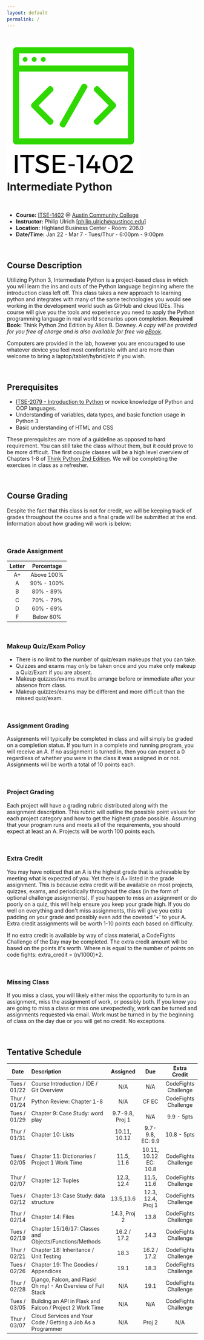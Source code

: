 ```yaml
---
layout: default
permalink: /
---
```


# <img src="assets/logo.png" alt="class logo" class="logo"/> **Intermediate Python**

<br />

* **Course:** [ITSE-1402](http://continue.austincc.edu/schedule/courses?name=Intermediate%20Python) @ [Austin Community College](http://continue.austincc.edu/)
* **Instructor:** Philip Ulrich [[philip.ulrich@austincc.edu](mailto:philip.ulrich@austincc.edu)]
* **Location:** Highland Business Center - Room: 206.0
* **Date/Time:** Jan 22 - Mar 7 - Tues/Thur - 6:00pm - 9:00pm

<br />

## <i class="fa fa-pencil"></i> Course Description
Utilizing Python 3, Intermediate Python is a project-based class in which you will learn the ins and outs of the Python language beginning where the introduction class left off. This class takes a new approach to learning python and integrates with many of the same technologies you would see working in the development world such as GitHub and cloud IDEs. This course will give you the tools and experience you need to apply the Python programming language in real world scenarios upon completion.
**Required Book:** Think Python 2nd Edition by Allen B. Downey. 
*A copy will be provided for you free of charge and is also available for free via [eBook](http://greenteapress.com/thinkpython2/thinkpython2.pdf).*

Computers are provided in the lab, however you are encouraged to use whatever device you feel most comfortable with and are more than welcome to bring a laptop/tablet/hybrid/etc if you wish.

<br />

## <i class="fa fa-vcard"></i> Prerequisites

* [ITSE-2079 - Introduction to Python](http://continue.austincc.edu/schedule/courses?name=Introduction%20to%20Python) or novice knowledge of Python and OOP languages. 
* Understanding of variables, data types, and basic function usage in Python 3
* Basic understanding of HTML and CSS

These prerequisites are more of a guideline as opposed to hard requirement. You can still take the class without them, but it could prove to be more difficult. The first couple classes will be a high level overview of Chapters 1-8 of [Think Python 2nd Edition](http://greenteapress.com/thinkpython2/thinkpython2.pdf). We will be completing the exercises in class as a refresher.  

<br />

## <i class="fa fa-font"></i> Course Grading
Despite the fact that this class is not for credit, we will be keeping track of grades throughout the course and a final grade will be submitted at the end. Information about how grading will work is below:

<br />

### **Grade Assignment**

| Letter | Percentage |
| :----: | :--------: |
| A+     | Above 100% |
| A      | 90% - 100% |
| B      | 80% - 89%  |
| C      | 70% - 79%  |
| D      | 60% - 69%  |
| F      | Below 60%  |

<br />

### **Makeup Quiz/Exam Policy**
- There is no limit to the number of quiz/exam makeups that you can take.
- Quizzes and exams may only be taken once and you make only makeup a Quiz/Exam if you are absent.
- Makeup quizzes/exams must be arrange before or immediate after your absence from class.
- Makeup quizzes/exams may be different and more difficult than the missed quiz/exam.

<br />

### **Assignment Grading**
Assignments will typically be completed in class and will simply be graded on a completion status. If you turn in a complete and running program, you will receive an A. If no assignment is turned in, then you can expect a 0 regardless of whether you were in the class it was assigned in or not. Assignments will be worth a total of 10 points each.

<br />

### **Project Grading**
Each project will have a grading rubric distributed along with the assignment description. This rubric will outline the possible point values for each project category and how to get the highest grade possible. Assuming that your program runs and meets all of the requirements, you should expect at least an A. Projects will be worth 100 points each.

<br />

### **Extra Credit**
You may have noticed that an A is the highest grade that is achievable by meeting what is expected of you. Yet there is A+ listed in the grade assignment. This is because extra credit will be available on most projects, quizzes, exams, and periodically throughout the class (in the form of optional challenge assignments). If you happen to miss an assignment or do poorly on a quiz, this will help ensure you keep your grade high. If you do well on everything and don't miss assignments, this will give you extra padding on your grade and possibly even add the coveted '+' to your A. Extra credit assignments will be worth 1-10 points each based on difficulty.  

If no extra credit is available by way of class material, a CodeFights Challenge of the Day may be completed. The extra credit amount will be based on the points it's worth. Where n is equal to the number of points on code fights: extra_credit = (n/1000)*2. 

<br />

### **Missing Class**
If you miss a class, you will likely either miss the opportunity to turn in an assignment, miss the assignment of work, or possibly both. If you know you are going to miss a class or miss one unexpectedly, work can be turned and assignments requested via email. Work must be turned in by the beginning of class on the day due or you will get no credit. No exceptions. 

<br />

## <i class="fa fa-calendar"></i> Tentative Schedule

|     Date     | Description                                                     | Assigned                           | Due                            | Extra Credit         |
| :----------: | :-------------------------------------------------------------- | :--------------------------------: | :----------------------------: | :------------------: |
| Tues / 01/22 | Course Introduction / IDE / Git Overview                        | N/A                                | N/A                            | CodeFights Challenge |  
| Thur / 01/24 | Python Review: Chapter 1-8                                      | N/A                                | CF EC                          | CodeFights Challenge |
| Tues / 01/29 | Chapter 9: Case Study: word play                                | 9.7-9.8, Proj 1                    | N/A                            | 9.9 - 5pts           |
| Thur / 01/31 | Chapter 10: Lists                                               | 10.11, 10.12                       | 9.7-9.8, EC: 9.9               | 10.8 - 5pts          | 
| Tues / 02/05 | Chapter 11: Dictionaries / Project 1 Work Time                  | 11.5, 11.6                         | 10.11, 10.12 EC: 10.8          | CodeFights Challenge |
| Thur / 02/07 | Chapter 12: Tuples                                              | 12.3, 12.4                         | 11.5, 11.6                     | CodeFights Challenge |
| Tues / 02/12 | Chapter 13: Case Study: data structure                          | 13.5,13.6                          | 12.3, 12.4, Proj 1             | CodeFights Challenge | 
| Thur / 02/14 | Chapter 14: Files                                               | 14.3, Proj 2                       | 13.8                           | CodeFights Challenge |
| Tues / 02/19 | Chapter 15/16/17: Classes and Objects/Functions/Methods         | 16.2 / 17.2                        | 14.3                           | CodeFights Challenge | 
| Thur / 02/21 | Chapter 18: Inheritance / Unit Testing                          | 18.3                               | 16.2 / 17.2                    | CodeFights Challenge |
| Tues / 02/26 | Chapter 19: The Goodies / Appendices                            | 19.1                               | 18.3                           | CodeFights Challenge |
| Thur / 02/28 | Django, Falcon, and Flask! Oh my! - An Overview of Full Stack   | N/A                                | 19.1                           | CodeFights Challenge |
| Tues / 03/05 | Building an API in Flask and Falcon / Project 2 Work Time       | N/A                                | N/A                            | CodeFights Challenge |
| Thur / 03/07 | Cloud Services and Your Code /  Getting a Job As a Programmer   | N/A                                | Proj 2                         | N/A                  |

<br /><br /><br /><br /><br />
